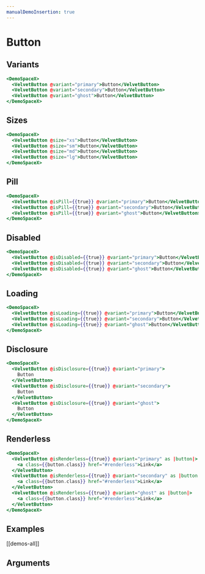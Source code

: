 ```yaml
---
manualDemoInsertion: true
---
```


# Button

## Variants

```hbs preview-template
<DemoSpaceX>
  <VelvetButton @variant="primary">Button</VelvetButton>
  <VelvetButton @variant="secondary">Button</VelvetButton>
  <VelvetButton @variant="ghost">Button</VelvetButton>
</DemoSpaceX>
```

## Sizes

```hbs preview-template
<DemoSpaceX>
  <VelvetButton @size="xs">Button</VelvetButton>
  <VelvetButton @size="sm">Button</VelvetButton>
  <VelvetButton @size="md">Button</VelvetButton>
  <VelvetButton @size="lg">Button</VelvetButton>
</DemoSpaceX>
```

## Pill

```hbs preview-template
<DemoSpaceX>
  <VelvetButton @isPill={{true}} @variant="primary">Button</VelvetButton>
  <VelvetButton @isPill={{true}} @variant="secondary">Button</VelvetButton>
  <VelvetButton @isPill={{true}} @variant="ghost">Button</VelvetButton>
</DemoSpaceX>
```

## Disabled

```hbs preview-template
<DemoSpaceX>
  <VelvetButton @isDisabled={{true}} @variant="primary">Button</VelvetButton>
  <VelvetButton @isDisabled={{true}} @variant="secondary">Button</VelvetButton>
  <VelvetButton @isDisabled={{true}} @variant="ghost">Button</VelvetButton>
</DemoSpaceX>
```

## Loading

```hbs preview-template
<DemoSpaceX>
  <VelvetButton @isLoading={{true}} @variant="primary">Button</VelvetButton>
  <VelvetButton @isLoading={{true}} @variant="secondary">Button</VelvetButton>
  <VelvetButton @isLoading={{true}} @variant="ghost">Button</VelvetButton>
</DemoSpaceX>
```

## Disclosure

```hbs preview-template
<DemoSpaceX>
  <VelvetButton @isDisclosure={{true}} @variant="primary">
    Button
  </VelvetButton>
  <VelvetButton @isDisclosure={{true}} @variant="secondary">
    Button
  </VelvetButton>
  <VelvetButton @isDisclosure={{true}} @variant="ghost">
    Button
  </VelvetButton>
</DemoSpaceX>
```

## Renderless

```hbs preview-template
<DemoSpaceX>
  <VelvetButton @isRenderless={{true}} @variant="primary" as |button|>
    <a class={{button.class}} href="#renderless">Link</a>
  </VelvetButton>
  <VelvetButton @isRenderless={{true}} @variant="secondary" as |button|>
    <a class={{button.class}} href="#renderless">Link</a>
  </VelvetButton>
  <VelvetButton @isRenderless={{true}} @variant="ghost" as |button|>
    <a class={{button.class}} href="#renderless">Link</a>
  </VelvetButton>
</DemoSpaceX>
```

## Examples

[[demos-all]]

## Arguments

<!-- args-table: velvet-button -->
